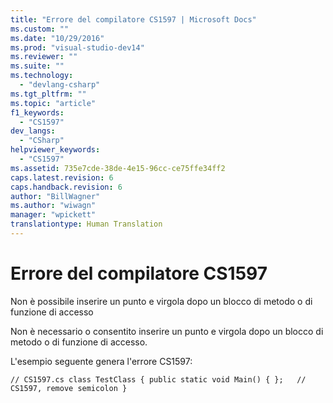 ```yaml
---
title: "Errore del compilatore CS1597 | Microsoft Docs"
ms.custom: ""
ms.date: "10/29/2016"
ms.prod: "visual-studio-dev14"
ms.reviewer: ""
ms.suite: ""
ms.technology: 
  - "devlang-csharp"
ms.tgt_pltfrm: ""
ms.topic: "article"
f1_keywords: 
  - "CS1597"
dev_langs: 
  - "CSharp"
helpviewer_keywords: 
  - "CS1597"
ms.assetid: 735e7cde-38de-4e15-96cc-ce75ffe34ff2
caps.latest.revision: 6
caps.handback.revision: 6
author: "BillWagner"
ms.author: "wiwagn"
manager: "wpickett"
translationtype: Human Translation
---
```

# Errore del compilatore CS1597
Non è possibile inserire un punto e virgola dopo un blocco di metodo o di funzione di accesso  
  
 Non è necessario o consentito inserire un punto e virgola dopo un blocco di metodo o di funzione di accesso.  
  
 L'esempio seguente genera l'errore CS1597:  
  
```  
// CS1597.cs class TestClass { public static void Main() { };   // CS1597, remove semicolon }  
```